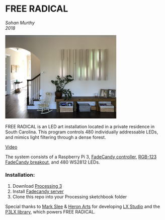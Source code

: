 FREE RADICAL
==========
*Sohan Murthy*
<br>
*2018*

<img src="https://github.com/sohanmurthy/FreeRadical/blob/master/img/freeradical.jpg" width = 70%>

FREE RADICAL is an LED art installation located in a private residence in South Carolina. This program controls 480 individually addressable LEDs, and mimics light filtering through a dense forest.

[Video](https://www.youtube.com/watch?v=_mcJep6ECrY)

The system consists of a Raspberry Pi 3, [FadeCandy controller](https://www.adafruit.com/product/1689), [RGB-123 FadeCandy breakout](http://rgb-123.com/product/fadecandy-breakout/), and 480 WS2812 LEDs.

### Installation:

1. Download [Processing 3](https://processing.org/download/?processing)
2. Install [Fadecandy server](https://github.com/scanlime/fadecandy)
3. Clone this repo into your Processing sketchbook folder

Special thanks to [Mark Slee](https://github.com/mcslee/) & [Heron Arts](https://github.com/heronarts/) for developing [LX Studio](http://lx.studio) and the [P3LX library]((https://github.com/heronarts/P3LX)), which powers FREE RADICAL.
